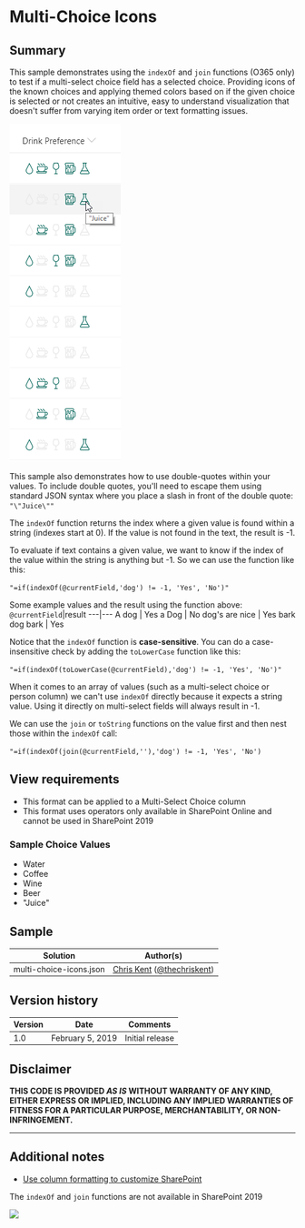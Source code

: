 # Multi-Choice Icons

## Summary
This sample demonstrates using the `indexOf` and `join` functions (O365 only) to test if a multi-select choice field has a selected choice. Providing icons of the known choices and applying themed colors based on if the given choice is selected or not creates an intuitive, easy to understand visualization that doesn't suffer from varying item order or text formatting issues.

![screenshot of the sample](./assets/screenshot.png)

This sample also demonstrates how to use double-quotes within your values. To include double quotes, you'll need to escape them using standard JSON syntax where you place a slash in front of the double quote: `"\"Juice\""`

The `indexOf` function returns the index where a given value is found within a string (indexes start at 0). If the value is not found in the text, the result is -1.

To evaluate if text contains a given value, we want to know if the index of the value within the string is anything but -1. So we can use the function like this:

`"=if(indexOf(@currentField,'dog') != -1, 'Yes', 'No')"`

Some example values and the result using the function above:
`@currentField`|result
---|---
A dog | Yes
a Dog | No
dog's are nice | Yes
bark dog bark | Yes

Notice that the `indexOf` function is **case-sensitive**. You can do a case-insensitive check by adding the `toLowerCase` function like this:

`"=if(indexOf(toLowerCase(@currentField),'dog') != -1, 'Yes', 'No')"`

When it comes to an array of values (such as a multi-select choice or person column) we can't use `indexOf` directly because it expects a string value. Using it directly on multi-select fields will always result in -1.

We can use the `join` or `toString` functions on the value first and then nest those within the `indexOf` call:

`"=if(indexOf(join(@currentField,''),'dog') != -1, 'Yes', 'No')`

## View requirements
- This format can be applied to a Multi-Select Choice column
- This format uses operators only available in SharePoint Online and cannot be used in SharePoint 2019

### Sample Choice Values
- Water
- Coffee
- Wine
- Beer
- "Juice"

## Sample

Solution|Author(s)
--------|---------
multi-choice-icons.json | [Chris Kent](https://github.com/thechriskent) ([@thechriskent](https://twitter.com/thechriskent))

## Version history

Version|Date|Comments
-------|----|--------
1.0|February 5, 2019|Initial release

## Disclaimer
**THIS CODE IS PROVIDED *AS IS* WITHOUT WARRANTY OF ANY KIND, EITHER EXPRESS OR IMPLIED, INCLUDING ANY IMPLIED WARRANTIES OF FITNESS FOR A PARTICULAR PURPOSE, MERCHANTABILITY, OR NON-INFRINGEMENT.**

---

## Additional notes
- [Use column formatting to customize SharePoint](https://docs.microsoft.com/en-us/sharepoint/dev/declarative-customization/column-formatting)

The `indexOf` and `join` functions are not available in SharePoint 2019

<img src="https://pnptelemetry.azurewebsites.net/list-formatting/column-samples/multi-choice-icons" />
